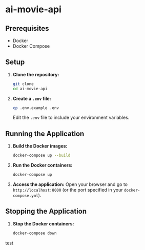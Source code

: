 # ai-movie-api

## Prerequisites
- Docker
- Docker Compose

## Setup

1. **Clone the repository:**
    ```sh
    git clone 
    cd ai-movie-api
    ```

2. **Create a `.env` file:**
    ```sh
    cp .env.example .env
    ```
    Edit the `.env` file to include your environment variables.

## Running the Application

1. **Build the Docker images:**
    ```sh
    docker-compose up --build
    ```

2. **Run the Docker containers:**
    ```sh
    docker-compose up
    ```

3. **Access the application:**
    Open your browser and go to `http://localhost:8000` (or the port specified in your `docker-compose.yml`).

## Stopping the Application

1. **Stop the Docker containers:**
    ```sh
    docker-compose down
    ```
test